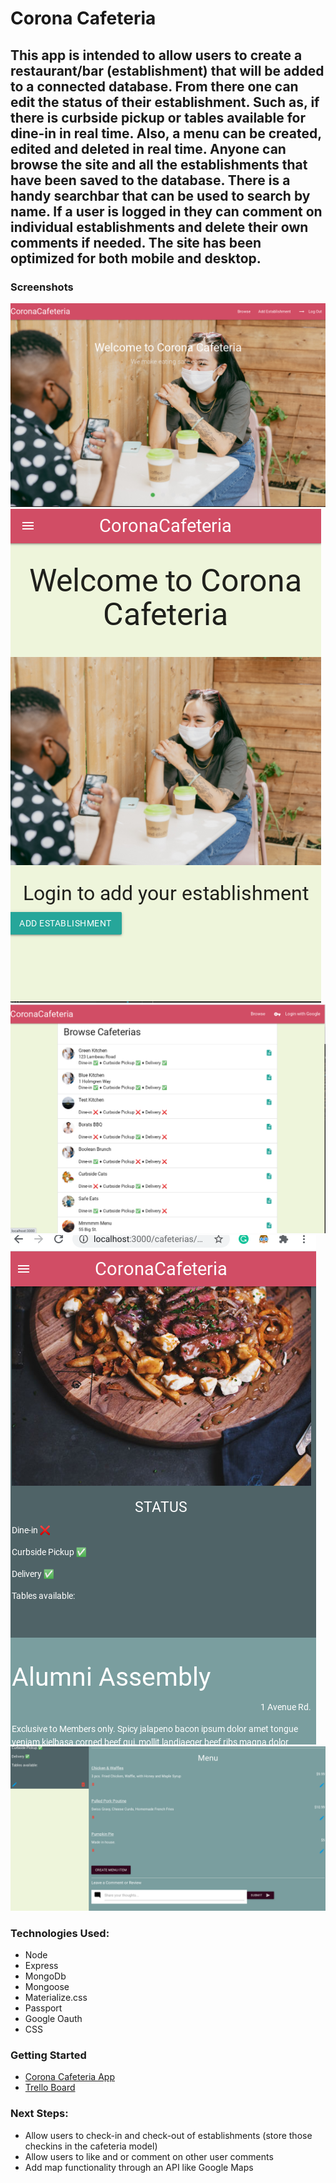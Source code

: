 # Corona Cafeteria
This app is intended to allow users to create a restaurant/bar (establishment) that will be added to a connected database. From there one can edit the status of their establishment. Such as, if there is curbside pickup or tables available for dine-in in real time. Also, a menu can be created, edited and deleted in real time. Anyone can browse the site and all the establishments that have been saved to the database. There is a handy searchbar that can be used to search by name. If a user is logged in they can comment on individual establishments and delete their own comments if needed. The site has been optimized for both mobile and desktop.
---
### Screenshots
![Desktop landing screen](./public/images/desktoplanding.png) ![mobile landing screen](./public/images/mobilelanding.png) ![browse screen](./public/images/Browse.png) ![status pane logged in](./public/images/statusmobile.png) ![ menu screen logged in](./public/images/loggedinmenu.png) 

### Technologies Used:
- Node
- Express
- MongoDb
- Mongoose
- Materialize.css
- Passport
- Google Oauth
- CSS

### Getting Started
- [Corona Cafeteria App](https://corona-cafeteria.herokuapp.com/) 
- [Trello Board](https://trello.com/b/M60YEoGE/corona-cafeteria)

### Next Steps:
- Allow users to check-in and check-out of establishments (store those checkins in the cafeteria model)
- Allow users to like and or comment on other user comments
- Add map functionality through an API like Google Maps

